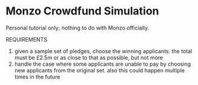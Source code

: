 # Monzo Crowdfund Simulation

Personal tutorial only; nothing to do with Monzo officially.

REQUIREMENTS
1. given a sample set of pledges, choose the winning applicants. the total must be £2.5m or as close to that as possible, but not more
2. handle the case where some applicants are unable to pay by choosing new applicants from the original set. also this could happen multiple times in the future
